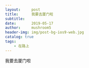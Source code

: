 ```yaml
---
layout:     post
title:      我要去厦门啦
subtitle:   
date:       2019-05-17
author:     mushroom5
header-img: img/post-bg-ios9-web.jpg
catalog: true
tags:
    - 在路上
---
```


我要去厦门啦

